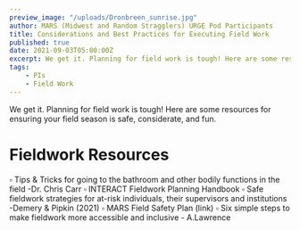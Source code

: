 ```yaml
---
preview_image: "/uploads/Dronbreen_sunrise.jpg"
author: MARS (Midwest and Random Stragglers) URGE Pod Participants
title: Considerations and Best Practices for Executing Field Work 
published: true
date: 2021-09-03T05:00:00Z
excerpt: We get it. Planning for field work is tough! Here are some resources for ensuring your field season is safe, considerate, and fun
tags: 
    - PIs
    - Field Work
---
```


We get it. Planning for field work is tough! Here are some resources for ensuring your field season is safe, considerate, and fun.

# Fieldwork Resources
▫ Tips & Tricks for going to the bathroom and other bodily functions in the field -Dr. Chris Carr
▫ INTERACT Fieldwork Planning Handbook
▫ Safe fieldwork strategies for at-risk individuals, their supervisors and institutions -Demery & Pipkin (2021)
▫ MARS Field Safety Plan (link)
▫ Six simple steps to make fieldwork more accessible and inclusive - A.Lawrence
